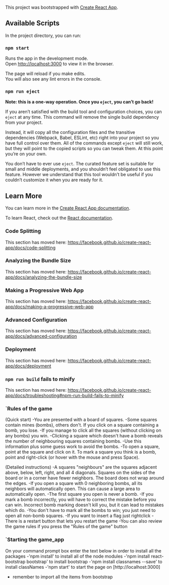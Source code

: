 This project was bootstrapped with [Create React App](https://github.com/facebook/create-react-app).

## Available Scripts

In the project directory, you can run:

### `npm start`

Runs the app in the development mode.<br />
Open [http://localhost:3000](http://localhost:3000) to view it in the browser.

The page will reload if you make edits.<br />
You will also see any lint errors in the console.

### `npm run eject`

**Note: this is a one-way operation. Once you `eject`, you can’t go back!**

If you aren’t satisfied with the build tool and configuration choices, you can `eject` at any time. This command will remove the single build dependency from your project.

Instead, it will copy all the configuration files and the transitive dependencies (Webpack, Babel, ESLint, etc) right into your project so you have full control over them. All of the commands except `eject` will still work, but they will point to the copied scripts so you can tweak them. At this point you’re on your own.

You don’t have to ever use `eject`. The curated feature set is suitable for small and middle deployments, and you shouldn’t feel obligated to use this feature. However we understand that this tool wouldn’t be useful if you couldn’t customize it when you are ready for it.

## Learn More

You can learn more in the [Create React App documentation](https://facebook.github.io/create-react-app/docs/getting-started).

To learn React, check out the [React documentation](https://reactjs.org/).

### Code Splitting

This section has moved here: https://facebook.github.io/create-react-app/docs/code-splitting

### Analyzing the Bundle Size

This section has moved here: https://facebook.github.io/create-react-app/docs/analyzing-the-bundle-size

### Making a Progressive Web App

This section has moved here: https://facebook.github.io/create-react-app/docs/making-a-progressive-web-app

### Advanced Configuration

This section has moved here: https://facebook.github.io/create-react-app/docs/advanced-configuration

### Deployment

This section has moved here: https://facebook.github.io/create-react-app/docs/deployment

### `npm run build` fails to minify

This section has moved here: https://facebook.github.io/create-react-app/docs/troubleshooting#npm-run-build-fails-to-minify

### `Rules of the game

(Quick start)
-You are presented with a board of squares. 
-Some squares contain mines (bombs), others don't. If you click on a square containing a bomb, you lose. 
-If you manage to click all the squares (without clicking on any bombs) you win.
-Clicking a square which doesn't have a bomb reveals the number of neighbouring squares containing bombs. 
-Use this information plus some guess work to avoid the bombs.
-To open a square, point at the square and click on it. To mark a square you think is a bomb, point and right-click (or hover with the mouse and press Space).

(Detailed instructions)
-A squares "neighbours" are the squares adjacent above, below, left, right, and all 4 diagonals. Squares on the sides of the board or in a corner have fewer neighbors. The board does not wrap around the edges.
-If you open a square with 0 neighboring bombs, all its neighbors will automatically open. This can cause a large area to automatically open.
-The first square you open is never a bomb.
-If you mark a bomb incorrectly, you will have to correct the mistake before you can win. Incorrect bomb marking doesn't kill you, but it can lead to mistakes which do.
-You don't have to mark all the bombs to win; you just need to open all non-bomb squares.
-If you want to insert a flag just rightclick
-There is a restart button that lets you restart the game
-You can also review the game rules if you press the "Rules of the game" button

### `Starting the game_app

On your command prompt box enter the text below in order to install all the packages
-'npm install' to install all of the node modules
-'npm install react-bootstrap bootstrap' to install bootstrap
-'npm install classnames --save' to install classNames
-'npm start' to start the page on [http://localhost:3000]
- remember to import all the items from bootstrap 

































































































































































































































































































